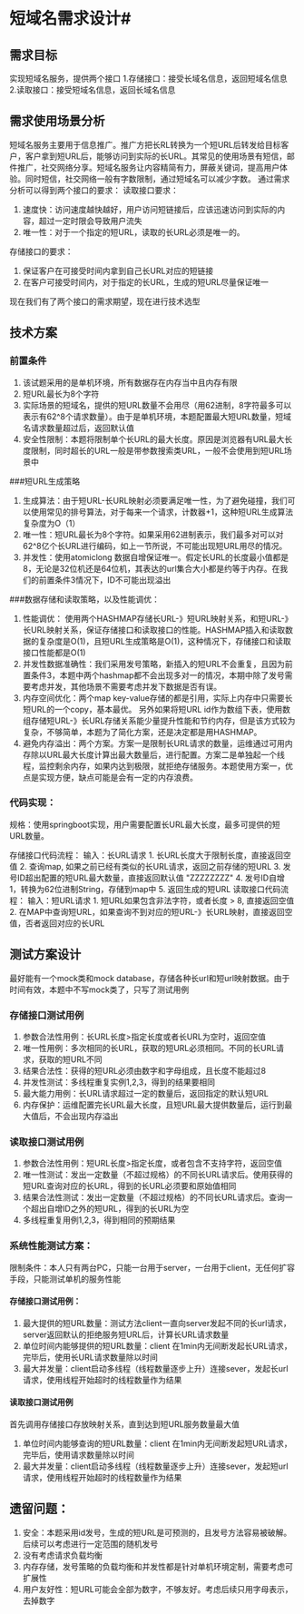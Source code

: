 # 短域名需求设计#
## 需求目标
实现短域名服务，提供两个接口
1.存储接口：接受长域名信息，返回短域名信息
2.读取接口：接受短域名信息，返回长域名信息
## 需求使用场景分析
短域名服务主要用于信息推广。推广方把长RL转换为一个短URL后转发给目标客户，客户拿到短URL后，能够访问到实际的长URL。其常见的使用场景有短信，邮件推广，社交网络分享。短域名服务让内容精简有力，屏蔽关键词，提高用户体验。同时短信，社交网络一般有字数限制，通过短域名可以减少字数。
通过需求分析可以得到两个接口的要求：
读取接口要求：
1. 速度快：访问速度越快越好，用户访问短链接后，应该迅速访问到实际的内容，超过一定时限会导致用户流失
2. 唯一性：对于一个指定的短URL，读取的长URL必须是唯一的。

存储接口的要求：
1. 保证客户在可接受时间内拿到自己长URL对应的短链接
2. 在客户可接受时间内，对于指定的长URL，生成的短URL尽量保证唯一

现在我们有了两个接口的需求期望，现在进行技术选型

## 技术方案
### 前置条件
1. 该试题采用的是单机环境，所有数据存在内存当中且内存有限
2. 短URL最长为8个字符
3. 实际场景的短域名，提供的短URL数量不会用尽（用62进制，8字符最多可以表示有62^8个请求数量）。由于是单机环境，本题配置最大短URL数量，短域名请求数量超过后，返回默认值
4. 安全性限制：本题将限制单个长URL的最大长度。原因是浏览器有URL最大长度限制，同时超长的URL一般是带参数搜索类URL，一般不会使用到短URL场景中

###短URL生成策略
1. 生成算法：由于短URL-长URL映射必须要满足唯一性，为了避免碰撞，我们可以使用常见的排号算法，对于每来一个请求，计数器+1，这种短URL生成算法复杂度为O（1）
2. 唯一性：短URL最长为8个字符。如果采用62进制表示，我们最多对可以对62^8亿个长URL进行编码，如上一节所说，不可能出现短URL用尽的情况。
3. 并发性：使用atomiclong 数据自增保证唯一。假定长URL的长度最小值都是8，无论是32位机还是64位机，其表达的url集合大小都是约等于内存。在我们的前置条件3情况下，ID不可能出现溢出

###数据存储和读取策略，以及性能调优：
1. 性能调优： 使用两个HASHMAP存储长URL-》短URL映射关系，和短URL-》长URL映射关系，保证存储接口和读取接口的性能。HASHMAP插入和读取数据的复杂度是O(1)，且短URL生成策略是O(1)，这种情况下，存储接口和读取接口性能都是O(1)
2. 并发性数据准确性：我们采用发号策略，新插入的短URL不会重复，且因为前置条件3，本题中两个hashmap都不会出现多对一的情况，本期中除了发号需要考虑并发，其他场景不需要考虑并发下数据是否有误。
3. 内存空间优化：两个map key-value存储的都是引用，实际上内存中只需要长短URL的一个copy，基本最优。 另外如果将短URL id作为数组下表，使用数组存储短URL-》长URL存储关系能少量提升性能和节约内存，但是该方式较为复杂，不够简单，本题为了简化方案，还是决定都是用HASHMAP。
4. 避免内存溢出：两个方案。方案一是限制长URL请求的数量，运维通过可用内存除以URL最大长度计算出最大数量后，进行配置。方案二是单独起一个线程，监控剩余内存，如果内达到极限，就拒绝存储服务。本题使用方案一，优点是实现方便，缺点可能是会有一定的内存浪费。

### 代码实现：
 规格：使用springboot实现，用户需要配置长URL最大长度，最多可提供的短URL数量。
 
 存储接口代码流程：
	    输入：长URL请求
	    1. 长URL长度大于限制长度，直接返回空值
		2. 查询map, 如果之前已经有类似的长URL请求，返回之前存储的短URL
		3. 发号ID超出配置的短URL最大数量，直接返回默认值 "ZZZZZZZZ"
		4. 发号ID自增1，转换为62位进制String，存储到map中
		5. 返回生成的短URL
读取接口代码流程：
	   输入：短URL请求
	   1. 短URL如果包含非法字符，或者长度 > 8, 直接返回空值
	   2. 在MAP中查询短URL，如果查询不到对应的短URL-》长URL映射，直接返回空值，否者返回对应的长URL

## 测试方案设计
最好能有一个mock类和mock database，存储各种长url和短url映射数据。由于时间有效，本题中不写mock类了，只写了测试用例
### 存储接口测试用例
1. 参数合法性用例：长URL长度>指定长度或者长URL为空时，返回空值
2. 唯一性用例：多次相同的长URL，获取的短URL必须相同。不同的长URL请求，获取的短URL不同
3. 结果合法性：获得的短URL必须由数字和字母组成，且长度不能超过8
4. 并发性测试：多线程重复实例1,2,3，得到的结果要相同
5. 最大能力用例：长URL请求超过一定的数量后，返回指定的默认短URL
6. 内存保护：运维配置完长URL最大长度，且短URL最大提供数量后，运行到最大值后，不会出现内存溢出

### 读取接口测试用例
1. 参数合法性用例：短URL长度>指定长度，或者包含不支持字符，返回空值
2. 唯一性测试：发出一定数量（不超过规格）的不同长URL请求后。使用获得的短URL查询对应的长URL，得到的长URL必须要和原始值相同
3. 结果合法性测试：发出一定数量（不超过规格）的不同长URL请求后。查询一个超出自增ID之外的短URL，得到的长URL为空
4. 多线程重复用例1,2,3，得到相同的预期结果


### 系统性能测试方案：
 限制条件：本人只有两台PC，只能一台用于server，一台用于client，无任何扩容手段，只能测试单机的服务性能

####  存储接口测试用例：
1. 最大提供的短URL数量：测试方法client一直向server发起不同的长url请求，server返回默认的拒绝服务短URL后，计算长URL请求数量
2. 单位时间内能够提供的短URL数量：client 在1min内无间断发起长URL请求，完毕后，使用长URL请求数量除以时间
3. 最大并发量：client启动多线程（线程数量逐步上升）连接sever，发起长url请求，使用线程开始超时的线程数量作为结果

#### 读取接口测试用例
首先调用存储接口存放映射关系，直到达到短URL服务数量最大值
1. 单位时间内能够查询的短URL数量：client 在1min内无间断发起短URL请求，完毕后，使用请求数量除以时间
3. 最大并发量：client启动多线程（线程数量逐步上升）连接sever，发起短url请求，使用线程开始超时的线程数量作为结果

## 遗留问题：
1. 安全：本题采用id发号，生成的短URL是可预测的，且发号方法容易被破解。后续可以考虑进行一定范围的随机发号
2. 没有考虑请求负载均衡
3. 内存存储，发号策略的负载均衡和并发性都是针对单机环境定制，需要考虑可扩展性
4. 用户友好性：短URL可能会全部为数字，不够友好。考虑后续只用字母表示，去掉数字

